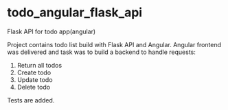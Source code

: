 # todo_angular_flask_api
Flask API for todo app(angular)

Project contains todo list build with Flask API and Angular. 
Angular frontend was delivered and task was to build a backend to handle requests:

1. Return all todos
2. Create todo 
3. Update todo
4. Delete todo

Tests are added.

